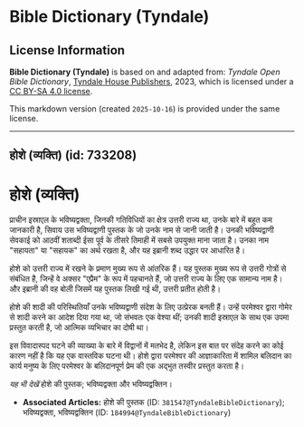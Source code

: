 # Bible Dictionary (Tyndale)

## License Information

**Bible Dictionary (Tyndale)** is based on and adapted from: _Tyndale Open Bible Dictionary_, [Tyndale House Publishers](https://tyndaleopenresources.com/), 2023, which is licensed under a [CC BY-SA 4.0 license](https://creativecommons.org/licenses/by-sa/4.0/legalcode.en).

This markdown version (created `2025-10-16`) is provided under the same license.



--------------------------------

## होशे (व्यक्ति) (id: 733208)

होशे (व्यक्ति)
==============

प्राचीन इस्राएल के भविष्यद्वक्ता, जिनकी गतिविधियों का क्षेत्र उत्तरी राज्य था, उनके बारे में बहुत कम जानकारी है, सिवाय उस भविष्यद्वाणी पुस्तक के जो उनके नाम से जानी जाती है। उनकी भविष्यद्वाणी सेवकाई को आठवीं शताब्दी ईसा पूर्व के तीसरे तिमाही में सबसे उपयुक्त माना जाता है। उनका नाम "सहायता" या "सहायक" का अर्थ रखता है, और यह इब्रानी शब्द उद्धार पर आधारित है।

होशे को उत्तरी राज्य में रखने के प्रमाण मुख्य रूप से आंतरिक हैं। यह पुस्तक मुख्य रूप से उत्तरी गोत्रों से संबंधित है, जिन्हें वे अक्सर "एप्रैम" के रूप में पहचानते हैं, जो उत्तरी राज्य के लिए एक सामान्य नाम है। और इब्रानी की वह बोली जिसमें यह पुस्तक लिखी गई थी, उत्तरी प्रतीत होती है।

होशे की शादी की परिस्थितियाँ उनके भविष्यद्वाणी संदेश के लिए उत्प्रेरक बनती हैं। उन्हें परमेश्वर द्वारा गोमेर से शादी करने का आदेश दिया गया था, जो संभवतः एक वेश्या थीं; उनकी शादी इस्राएल के साथ एक उपमा प्रस्तुत करती है, जो आत्मिक व्यभिचार का दोषी था।

इस विवादास्पद घटने की व्याख्या के बारे में विद्वानों में मतभेद है, लेकिन इस बात पर संदेह करने का कोई कारण नहीं है कि यह एक वास्तविक घटना थी। होशे द्वारा परमेश्वर की आज्ञाकारिता में शामिल बलिदान का कार्य मनुष्य के लिए परमेश्वर के बलिदानपूर्ण प्रेम की एक अद्भुत तस्वीर प्रस्तुत करता है।

*यह भी देखें* होशे की पुस्तक; भविष्यद्वक्ता और भविष्यद्वक्तिन।

* **Associated Articles:** होशे की पुस्तक (ID: `381547@TyndaleBibleDictionary`); भविष्यद्वक्ता, भविष्यद्वक्तिन (ID: `184994@TyndaleBibleDictionary`)

